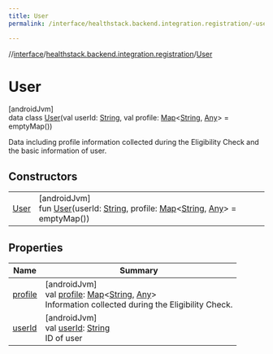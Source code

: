 ```yaml
---
title: User
permalink: /interface/healthstack.backend.integration.registration/-user/index.html

---
```

//[interface](../../../index.html)/[healthstack.backend.integration.registration](../index.html)/[User](index.html)



# User



[androidJvm]\
data class [User](index.html)(val userId: [String](https://kotlinlang.org/api/latest/jvm/stdlib/kotlin/-string/index.html), val profile: [Map](https://kotlinlang.org/api/latest/jvm/stdlib/kotlin.collections/-map/index.html)&lt;[String](https://kotlinlang.org/api/latest/jvm/stdlib/kotlin/-string/index.html), [Any](https://kotlinlang.org/api/latest/jvm/stdlib/kotlin/-any/index.html)&gt; = emptyMap())

Data including profile information collected during the Eligibility Check and the basic information of user.



## Constructors


| | |
|---|---|
| [User](-user.html) | [androidJvm]<br>fun [User](-user.html)(userId: [String](https://kotlinlang.org/api/latest/jvm/stdlib/kotlin/-string/index.html), profile: [Map](https://kotlinlang.org/api/latest/jvm/stdlib/kotlin.collections/-map/index.html)&lt;[String](https://kotlinlang.org/api/latest/jvm/stdlib/kotlin/-string/index.html), [Any](https://kotlinlang.org/api/latest/jvm/stdlib/kotlin/-any/index.html)&gt; = emptyMap()) |


## Properties


| Name | Summary |
|---|---|
| [profile](profile.html) | [androidJvm]<br>val [profile](profile.html): [Map](https://kotlinlang.org/api/latest/jvm/stdlib/kotlin.collections/-map/index.html)&lt;[String](https://kotlinlang.org/api/latest/jvm/stdlib/kotlin/-string/index.html), [Any](https://kotlinlang.org/api/latest/jvm/stdlib/kotlin/-any/index.html)&gt;<br>Information collected during the Eligibility Check. |
| [userId](user-id.html) | [androidJvm]<br>val [userId](user-id.html): [String](https://kotlinlang.org/api/latest/jvm/stdlib/kotlin/-string/index.html)<br>ID of user |

